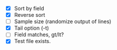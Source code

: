 - [x] Sort by field
- [x] Reverse sort
- [ ] Sample size (randomize output of lines)
- [x] Tail option (-t)
- [ ] Field matches, gt/lt?
- [x] Test file exists.
